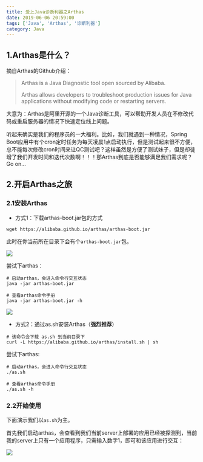 ```yaml
---
title: 爱上Java诊断利器之Arthas
date: 2019-06-06 20:59:00
tags: ['Java', 'Arthas', '诊断利器']
category: Java
---
```


## 1.Arthas是什么？

摘自Arthas的Github介绍：
<blockquote>
  <p>Arthas is a Java Diagnostic tool open sourced by Alibaba.</p>
  <p>Arthas allows developers to troubleshoot production issues for Java applications without modifying code or restarting servers.</p>
</blockquote>

大意为：Arthas是阿里开源的一个Java诊断工具，可以帮助开发人员在不修改代码或重启服务器的情况下快速定位线上问题。

听起来确实是我们的程序员的一大福利。比如，我们就遇到一种情况，Spring Boot应用中有个cron定时任务为每天凌晨1点启动执行，但是测试起来很不方便，总不能每次修改cron时间来让QC测试吧？这样虽然是方便了测试妹子，但是却徒增了我们开发时间和迭代次数啊！！！那Arthas到底是否能够满足我们需求呢？Go on...

## 2.开启Arthas之旅

### 2.1安装Arthas

- 方式1：下载arthas-boot.jar包的方式

```shell
wget https://alibaba.github.io/arthas/arthas-boot.jar
```
此时在你当前所在目录下会有个``` arthas-boot.jar ```包。

![](https://github.com/buildupchao/ImgStore/blob/master/blog/arthas/arthas-1.png?raw=true)

尝试下arthas：

```shell
# 启动arthas，会进入命令行交互状态
java -jar arthas-boot.jar

# 查看arthas命令手册
java -jar arthas-boot.jar -h
```
![](https://github.com/buildupchao/ImgStore/blob/master/blog/arthas/arthas-2.png?raw=true)

- 方式2：通过as.sh安装Arthas（<strong>强烈推荐</strong>）

```shell
# 该命令会下载 as.sh 到当前目录下
curl -L https://alibaba.github.io/arthas/install.sh | sh
```

尝试下arthas:

```shell
# 启动arthas，会进入命令行交互状态
./as.sh

# 查看arthas命令手册
./as.sh -h
```

### 2.2开始使用

下面演示我们以``` as.sh ```为主。

首先我们启动arthas，会查看到我们当前server上部署的应用已经被探测到，当前我的server上只有一个应用程序，只需输入数字1，即可和该应用进行交互：

![](https://github.com/buildupchao/ImgStore/blob/master/blog/arthas/arthas-3.png?raw=true)
